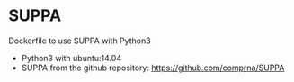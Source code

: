# SUPPA
Dockerfile to use SUPPA with Python3

- Python3 with ubuntu:14.04
- SUPPA from the github repository: https://github.com/comprna/SUPPA

